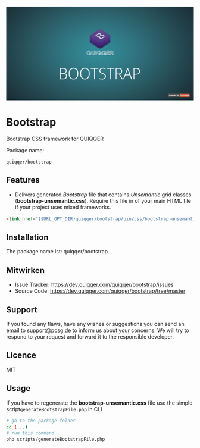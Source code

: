 ![QUIQQER Bootstrap](bin/img/Readme.png)

Bootstrap
========

Bootstrap CSS framework for QUIQQER

Package name:

    quiqqer/bootstrap


Features
--------

- Delivers generated *Bootstrap* file that contains *Unsemantic* grid classes (**bootstrap-unsemantic.css**). 
  Require this file in <head> of your main HTML file if your project uses mixed frameworks. 
 
```html
<link href="{$URL_OPT_DIR}quiqqer/bootstrap/bin/css/bootstrap-unsemantic.css" rel="stylesheet" type="text/css"/>
```


Installation
------------

The package name ist: quiqqer/bootstrap


Mitwirken
----------

- Issue Tracker: https://dev.quiqqer.com/quiqqer/bootstrap/issues
- Source Code: https://dev.quiqqer.com/quiqqer/bootstrap/tree/master 


Support
-------

If you found any flaws, have any wishes or suggestions you can send an email
to [support@pcsg.de](mailto:support@pcsg.de) to inform us about your concerns. 
We will try to respond to your request and forward it to the responsible developer.


Licence
-------

MIT

Usage
---------
If you have to regenerate the **bootstrap-unsemantic.css** file 
use the simple script`generateBootstrapFile.php` in CLI

```bash
# go to the package folder
cd (...)
# run this command
php scripts/generateBootstrapFile.php
```